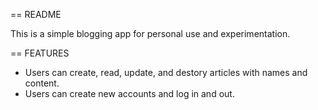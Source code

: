 == README

This is a simple blogging app for personal use and experimentation.

== FEATURES

* Users can create, read, update, and destory articles with names and content.
* Users can create new accounts and log in and out.
